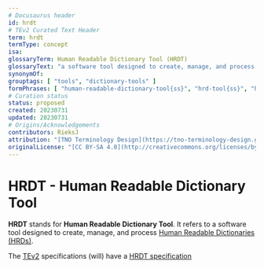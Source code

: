 ```yaml
---
# Docusaurus header
id: hrdt
# TEv2 Curated Text Header
term: hrdt
termType: concept
isa:
glossaryTerm: Human Readable Dictionary Tool (HRDT)
glossaryText: "a software tool designed to create, manage, and process [Human Readable Dictionaries (HRDs)](hrd@)."
synonymOf: 
grouptags: [ "tools", "dictionary-tools" ]
formPhrases: [ "human-readable-dictionary-tool{ss}", "hrd-tool{ss}", "hrdt{ss}" ]
# Curation status
status: proposed
created: 20230731
updated: 20230731
# Origins/Acknowledgements
contributors: RieksJ
attribution: "[TNO Terminology Design](https://tno-terminology-design.github.io/tev2-specifications/docs)"
originalLicense: "[CC BY-SA 4.0](http://creativecommons.org/licenses/by-sa/4.0/?ref=chooser-v1)"
---
```


# HRDT - Human Readable Dictionary Tool

**HRDT** stands for **Human Readable Dictionary Tool**. It refers to a software tool designed to create, manage, and process [Human Readable Dictionaries (HRDs)](hrd@).

The [TEv2](@) specifications (will) have a [HRDT specification](/docs/specs/tools-envisaged/hrdt)